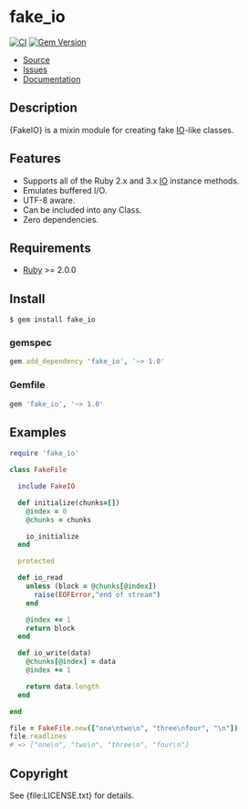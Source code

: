 # fake_io

[![CI](https://github.com/postmodern/fake_io.rb/actions/workflows/ruby.yml/badge.svg)](https://github.com/postmodern/fake_io.rb/actions/workflows/ruby.yml)
[![Gem Version](https://badge.fury.io/rb/fake_io.svg)](https://badge.fury.io/rb/fake_io)

* [Source](https://github.com/postmodern/fake_io.rb)
* [Issues](https://github.com/postmodern/fake_io.rb/issues)
* [Documentation](https://rubydoc.info/gems/fake_io)

## Description

{FakeIO} is a mixin module for creating fake [IO]-like classes.

## Features

* Supports all of the Ruby 2.x and 3.x [IO] instance methods.
* Emulates buffered I/O.
* UTF-8 aware.
* Can be included into any Class.
* Zero dependencies.

## Requirements

* [Ruby] >= 2.0.0

[Ruby]: https://www.ruby-lang.org/

## Install

```shell
$ gem install fake_io
```

### gemspec

```ruby
gem.add_dependency 'fake_io', '~> 1.0'
```

### Gemfile

```ruby
gem 'fake_io', '~> 1.0'
```

## Examples

```ruby
require 'fake_io'

class FakeFile

  include FakeIO

  def initialize(chunks=[])
    @index = 0
    @chunks = chunks

    io_initialize
  end

  protected

  def io_read
    unless (block = @chunks[@index])
      raise(EOFError,"end of stream")
    end

    @index += 1
    return block
  end

  def io_write(data)
    @chunks[@index] = data
    @index += 1

    return data.length
  end

end

file = FakeFile.new(["one\ntwo\n", "three\nfour", "\n"])
file.readlines
# => ["one\n", "two\n", "three\n", "four\n"]
```

## Copyright

See {file:LICENSE.txt} for details.

[IO]: https://rubydoc.info/stdlib/core/IO
